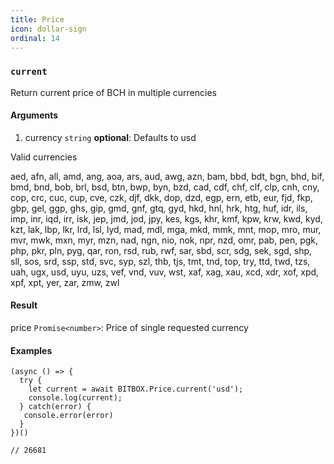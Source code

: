 ```yaml
---
title: Price
icon: dollar-sign
ordinal: 14
---
```


### `current`

Return current price of BCH in multiple currencies

#### Arguments

1.  currency `string` **optional**: Defaults to usd

Valid currencies

aed, afn, all, amd, ang, aoa, ars, aud, awg, azn, bam, bbd, bdt, bgn, bhd, bif, bmd, bnd, bob, brl, bsd, btn, bwp, byn, bzd, cad, cdf, chf, clf, clp, cnh, cny, cop, crc, cuc, cup, cve, czk, djf, dkk, dop, dzd, egp, ern, etb, eur, fjd, fkp, gbp, gel, ggp, ghs, gip, gmd, gnf, gtq, gyd, hkd, hnl, hrk, htg, huf, idr, ils, imp, inr, iqd, irr, isk, jep, jmd, jod, jpy, kes, kgs, khr, kmf, kpw, krw, kwd, kyd, kzt, lak, lbp, lkr, lrd, lsl, lyd, mad, mdl, mga, mkd, mmk, mnt, mop, mro, mur, mvr, mwk, mxn, myr, mzn, nad, ngn, nio, nok, npr, nzd, omr, pab, pen, pgk, php, pkr, pln, pyg, qar, ron, rsd, rub, rwf, sar, sbd, scr, sdg, sek, sgd, shp, sll, sos, srd, ssp, std, svc, syp, szl, thb, tjs, tmt, tnd, top, try, ttd, twd, tzs, uah, ugx, usd, uyu, uzs, vef, vnd, vuv, wst, xaf, xag, xau, xcd, xdr, xof, xpd, xpf, xpt, yer, zar, zmw, zwl

#### Result

price `Promise<number>`: Price of single requested currency

#### Examples

    (async () => {
      try {
        let current = await BITBOX.Price.current('usd');
        console.log(current);
      } catch(error) {
       console.error(error)
      }
    })()

    // 26681
